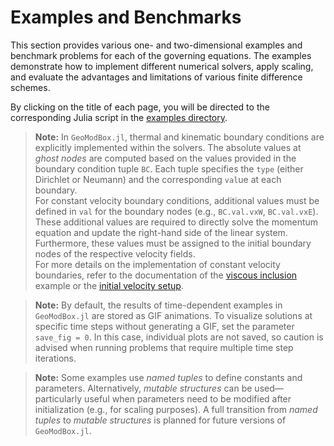 # Examples and Benchmarks

This section provides various one- and two-dimensional examples and benchmark problems for each of the governing equations. The examples demonstrate how to implement different numerical solvers, apply scaling, and evaluate the advantages and limitations of various finite difference schemes.

By clicking on the title of each page, you will be directed to the corresponding Julia script in the [examples directory](https://github.com/GeoSci-FFM/GeoModBox.jl/blob/main/examples).

> **Note:** In `GeoModBox.jl`, thermal and kinematic boundary conditions are explicitly implemented within the solvers. The absolute values at *ghost nodes* are computed based on the values provided in the boundary condition tuple `BC`. Each tuple specifies the `type` (either Dirichlet or Neumann) and the corresponding `val`ue at each boundary.  
> For constant velocity boundary conditions, additional values must be defined in `val` for the boundary nodes (e.g., `BC.val.vxW`, `BC.val.vxE`). These additional values are required to directly solve the momentum equation and update the right-hand side of the linear system. Furthermore, these values must be assigned to the initial boundary nodes of the respective velocity fields.  
> For more details on the implementation of constant velocity boundaries, refer to the documentation of the [viscous inclusion](./examples/ViscousInclusion.md) example or the [initial velocity setup](Ini.md).

> **Note:** By default, the results of time-dependent examples in `GeoModBox.jl` are stored as GIF animations. To visualize solutions at specific time steps without generating a GIF, set the parameter `save_fig = 0`. In this case, individual plots are not saved, so caution is advised when running problems that require multiple time step iterations.

> **Note:** Some examples use *named tuples* to define constants and parameters. Alternatively, *mutable structures* can be used—particularly useful when parameters need to be modified after initialization (e.g., for scaling purposes). A full transition from *named tuples* to *mutable structures* is planned for future versions of `GeoModBox.jl`.
